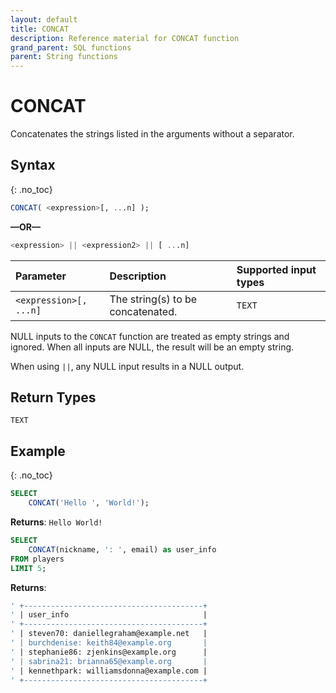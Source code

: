 ```yaml
---
layout: default
title: CONCAT
description: Reference material for CONCAT function
grand_parent: SQL functions
parent: String functions
---
```


# CONCAT

Concatenates the strings listed in the arguments without a separator.

## Syntax
{: .no_toc}

```sql
CONCAT( <expression>[, ...n] );
```
**&mdash;OR&mdash;**

```sql
<expression> || <expression2> || [ ...n]
```

| Parameter | Description                         |Supported input types |
| :--------- | :----------------------------------- | :---------------------|
| `<expression>[, ...n]` | The string(s) to be concatenated. | `TEXT` |

NULL inputs to the `CONCAT` function are treated as empty strings and ignored. When all inputs are NULL, the result will be an empty string.

When using `||`, any NULL input results in a NULL output.

## Return Types
`TEXT`

## Example
{: .no_toc}

```sql
SELECT
	CONCAT('Hello ', 'World!');
```

**Returns**: `Hello World!`

```sql
SELECT
	CONCAT(nickname, ': ', email) as user_info
FROM players
LIMIT 5;
```

**Returns**: 

```sql
' +----------------------------------------+
' | user_info                              |
' +----------------------------------------+
' | steven70: daniellegraham@example.net   | 
' | burchdenise: keith84@example.org       | 
' | stephanie86: zjenkins@example.org      |
' | sabrina21: brianna65@example.org       |
' | kennethpark: williamsdonna@example.com |
' +----------------------------------------+
```


